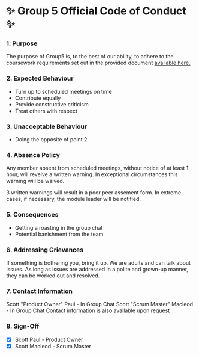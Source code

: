 # :sparkles: **Group 5 Official Code of Conduct** :sparkles:
### 1. Purpose
The purpose of Group5 is, to the best of our ability, to adhere to the coursework requirements set out in the provided document [available here.](https://github.com/Kevin-Sim/set08103/tree/master/assessment)

### 2. Expected Behaviour
- Turn up to scheduled meetings on time
- Contribute equally
- Provide constructive criticism
- Treat others with respect

### 3. Unacceptable Behaviour
- Doing the opposite of point 2

### 4. Absence Policy
Any member absent from scheduled meetings, without notice of at least 1 hour, will reveive a written warning. In exceptional circumstances this warning will be waived.

3 written warnings will result in a poor peer assement form. In extreme cases, if necessary, the module leader will be notified.

### 5. Consequences
- Getting a roasting in the group chat
- Potential banishment from the team

### 6. Addressing Grievances
If something is bothering you, bring it up. We are adults and can talk about issues. As long as issues are addressed in a polite and grown-up manner, they can be worked out and resolved.

### 7. Contact Information
Scott "Product Owner" Paul - In Group Chat
Scott "Scrum Master" Macleod - In Group Chat
Contact information is also available upon request

### 8. Sign-Off
- [x] Scott Paul - Product Owner
- [x] Scott Macleod - Scrum Master
